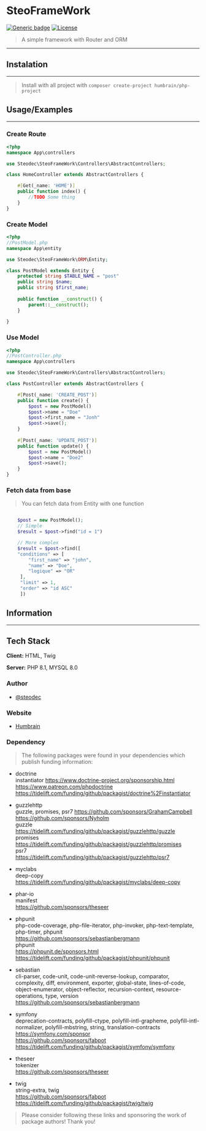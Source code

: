# SteoFrameWork

[![Generic badge](https://img.shields.io/badge/Version-1.0.0-green.svg?style=flat-square)](https://shields.io/)
[![License](https://img.shields.io/badge/License-Apache_2.0-blue.svg?style=flat-square)](https://github.com/Humbrain/Humbrain-PHPFrameWork/blob/main/LICENSE)
> A simple framework with Router and ORM
___

## Instalation

___

> Install with all project with
> ``composer create-project humbrain/php-project``

## Usage/Examples
___
### Create Route

````php
<?php
namespace App\controllers

use Steodec\SteoFrameWork\Controllers\AbstractControllers;

class HomeController extends AbstractControllers {

    #[Get(_name: 'HOME')]
    public function index() {
        //TODO Some thing
    }
}
````

### Create Model

````php
<?php
//PostModel.php
namespace App\entity

use Steodec\SteoFrameWork\ORM\Entity;

class PostModel extends Entity {
    protected string $TABLE_NAME = "post"
    public string $name;
    public string $first_name;
    
    public function __construct() {
        parent::__construct();
    }
        
}
````
### Use Model
````php
<?php
//PostController.php
namespace App\controllers

use Steodec\SteoFrameWork\Controllers\AbstractControllers;

class PostController extends AbstractControllers {

    #[Post(_name: 'CREATE_POST')]
    public function create() {
        $post = new PostModel()
        $post->name = "Doe"
        $post->first_name = "Jonh"
        $post->save();
    }
    
    #[Post(_name: 'UPDATE_POST')]
    public function update() {
        $post = new PostModel()
        $post->name = "Doe2"
        $post->save();
    }
}
````

### Fetch data from base

> You can fetch data from Entity with one function

````php

    $post = new PostModel();
    // Simple
    $result = $post->find("id = 1")

    // More complex
    $result = $post->find([
    "conditions" => [
        "first_name" => "john",
        "name" => "Doe",
        "logique" => "OR"
     ],
     "limit" => 1,
     "order" => "id ASC"
     ])
````

## Information

___

## Tech Stack

**Client:** HTML, Twig

**Server:** PHP 8.1, MYSQL 8.0

### Author

- [@steodec](https://www.github.com/steodec)

### Website

- [Humbrain](http://www.humbrain.com)

### Dependency

> The following packages were found in your dependencies which publish funding information:

- doctrine <br> instantiator
https://www.doctrine-project.org/sponsorship.html
https://www.patreon.com/phpdoctrine
https://tidelift.com/funding/github/packagist/doctrine%2Finstantiator

- guzzlehttp <br>
guzzle, promises, psr7
https://github.com/sponsors/GrahamCampbell
https://github.com/sponsors/Nyholm <br>
guzzle <br>
https://tidelift.com/funding/github/packagist/guzzlehttp/guzzle <br>
promises <br>
https://tidelift.com/funding/github/packagist/guzzlehttp/promises <br>
psr7 <br>
https://tidelift.com/funding/github/packagist/guzzlehttp/psr7 <br>

- myclabs <br>
deep-copy <br>
https://tidelift.com/funding/github/packagist/myclabs/deep-copy <br>

- phar-io <br>
manifest <br>
https://github.com/sponsors/theseer <br>

- phpunit <br>
php-code-coverage, php-file-iterator, php-invoker, php-text-template, php-timer, phpunit <br>
https://github.com/sponsors/sebastianbergmann <br>
phpunit <br>
https://phpunit.de/sponsors.html <br>
https://tidelift.com/funding/github/packagist/phpunit/phpunit <br>

- sebastian <br>
cli-parser, code-unit, code-unit-reverse-lookup, comparator, complexity, diff, environment, exporter, global-state,
lines-of-code, object-enumerator, object-reflector, recursion-context, resource-operations, type, version <br>
https://github.com/sponsors/sebastianbergmann <br>

- symfony <br>
deprecation-contracts, polyfill-ctype, polyfill-intl-grapheme, polyfill-intl-normalizer, polyfill-mbstring, string, 
translation-contracts <br>
https://symfony.com/sponsor <br>
https://github.com/sponsors/fabpot <br>
https://tidelift.com/funding/github/packagist/symfony/symfony <br>

- theseer <br>
tokenizer <br>
https://github.com/sponsors/theseer <br>

- twig <br>
string-extra, twig <br>
https://github.com/sponsors/fabpot <br>
https://tidelift.com/funding/github/packagist/twig/twig <br>

> Please consider following these links and sponsoring the work of package authors!
Thank you!

